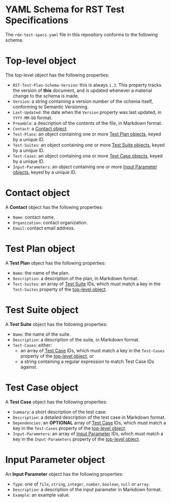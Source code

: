 # YAML Schema for RST Test Specifications

The `rde-test-specs.yaml` file in this repository conforms to the following schema.

# Top-level object

The top-level object has the following properties:

* `RST-Test-Plan-Schema-Version`: this is always `1.3`. This property tracks the version of **this** document, and is updated whenever a material change to the schema is made.
* `Version`: a string containing a version number of the schema itself, conforming to Semantic Versioning.
* `Last-Updated`: the date when the `Version` property was last updated, in `YYYY-MM-DD` format.
* `Preamble`: a description of the contents of the file, in Markdown format.
* `Contact`: a [Contact object](#contact-object).
* `Test-Plans`: an object containing one or more [Test Plan objects](#test-plan-object), keyed by a unique ID.
* `Test-Suites`: an object containing one or more [Test Suite objects](#test-suite-object), keyed by a unique ID.
* `Test-Cases`: an object containing one or more [Test Case objects](#test-case-object), keyed by a unique ID.
* `Input-Parameters`: an object containing one or more [Input Parameter objects](#input-parameter-object), keyed by a unique ID.

# Contact object

A **Contact** object has the following properties:

* `Name`: contact name.
* `Organization`: contact organization.
* `Email`: contact email address.

# Test Plan object

A **Test Plan** object has the following properties:

* `Name`: the name of the plan.
* `Description`: a description of the plan, in Markdown format.
* `Test-Suites`: an array of [Test Suite](#test-suite-object) IDs, which must match a key in the `Test-Suites` property of the [top-level object](#top-level-object).

# Test Suite object

A **Test Suite** object has the following properties:

* `Name`: the name of the suite.
* `Description`: a description of the suite, in Markdown format.
* `Test-Cases`: either:
	* an array of [Test Case](#test-case-object) IDs, which must match a key in the `Test-Cases` property of the [top-level object](#top-level-object), or
	* a string containing a regular expression to match Test Case IDs against.

# Test Case object

A **Test Case** object has the following properties:

* `Summary`: a short description of the test case.
* `Description`: a detailed description of the test case in Markdown format.
* `Dependencies`: an **OPTIONAL** array of [Test Case](#test-case-object) IDs, which must match a key in the `Test-Cases` property of the [top-level object](#top-level-object).
* `Input-Parameters`: an array of [Input Parameter](#input-parameter-object) IDs, which must match a key in the `Input-Parameters` property of the [top-level object](#top-level-object).

# Input Parameter object

An **Input Parameter** object has the following properties:

* `Type`: one of `file`, `string`, `integer`, `number`, `boolean`, `null` or `array`.
* `Description`: a description of the input parameter in Markdown format.
* `Example`: an example value.
